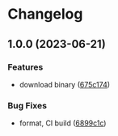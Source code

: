 # Changelog

## 1.0.0 (2023-06-21)


### Features

* download binary ([675c174](https://github.com/anthonyvallee/asdf-cloudmonkey/commit/675c174e6f7ab379e5459ecdfdbb7dabd0cb3b07))


### Bug Fixes

* format, CI build ([6899c1c](https://github.com/anthonyvallee/asdf-cloudmonkey/commit/6899c1c34efc2cabf48960e930ffd0ca49ee5edf))

